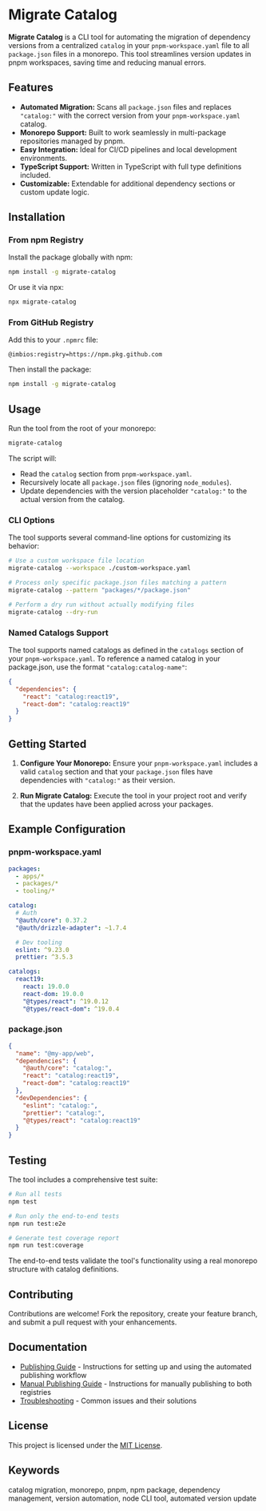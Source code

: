 # Migrate Catalog

**Migrate Catalog** is a CLI tool for automating the migration of dependency versions from a centralized `catalog` in your `pnpm-workspace.yaml` file to all `package.json` files in a monorepo. This tool streamlines version updates in pnpm workspaces, saving time and reducing manual errors.

## Features

- **Automated Migration:** Scans all `package.json` files and replaces `"catalog:"` with the correct version from your `pnpm-workspace.yaml` catalog.
- **Monorepo Support:** Built to work seamlessly in multi-package repositories managed by pnpm.
- **Easy Integration:** Ideal for CI/CD pipelines and local development environments.
- **TypeScript Support:** Written in TypeScript with full type definitions included.
- **Customizable:** Extendable for additional dependency sections or custom update logic.

## Installation

### From npm Registry

Install the package globally with npm:

```bash
npm install -g migrate-catalog
```

Or use it via npx:

```bash
npx migrate-catalog
```

### From GitHub Registry

Add this to your `.npmrc` file:

```
@imbios:registry=https://npm.pkg.github.com
```

Then install the package:

```bash
npm install -g migrate-catalog
```

## Usage

Run the tool from the root of your monorepo:

```bash
migrate-catalog
```

The script will:

- Read the `catalog` section from `pnpm-workspace.yaml`.
- Recursively locate all `package.json` files (ignoring `node_modules`).
- Update dependencies with the version placeholder `"catalog:"` to the actual version from the catalog.

### CLI Options

The tool supports several command-line options for customizing its behavior:

```bash
# Use a custom workspace file location
migrate-catalog --workspace ./custom-workspace.yaml

# Process only specific package.json files matching a pattern
migrate-catalog --pattern "packages/*/package.json"

# Perform a dry run without actually modifying files
migrate-catalog --dry-run
```

### Named Catalogs Support

The tool supports named catalogs as defined in the `catalogs` section of your `pnpm-workspace.yaml`. To reference a named catalog in your package.json, use the format `"catalog:catalog-name"`:

```json
{
  "dependencies": {
    "react": "catalog:react19",
    "react-dom": "catalog:react19"
  }
}
```

## Getting Started

1. **Configure Your Monorepo:**
   Ensure your `pnpm-workspace.yaml` includes a valid `catalog` section and that your `package.json` files have dependencies with `"catalog:"` as their version.

2. **Run Migrate Catalog:**
   Execute the tool in your project root and verify that the updates have been applied across your packages.

## Example Configuration

### pnpm-workspace.yaml

```yaml
packages:
  - apps/*
  - packages/*
  - tooling/*

catalog:
  # Auth
  "@auth/core": 0.37.2
  "@auth/drizzle-adapter": ~1.7.4

  # Dev tooling
  eslint: ^9.23.0
  prettier: ^3.5.3

catalogs:
  react19:
    react: 19.0.0
    react-dom: 19.0.0
    "@types/react": ^19.0.12
    "@types/react-dom": ^19.0.4
```

### package.json

```json
{
  "name": "@my-app/web",
  "dependencies": {
    "@auth/core": "catalog:",
    "react": "catalog:react19",
    "react-dom": "catalog:react19"
  },
  "devDependencies": {
    "eslint": "catalog:",
    "prettier": "catalog:",
    "@types/react": "catalog:react19"
  }
}
```

## Testing

The tool includes a comprehensive test suite:

```bash
# Run all tests
npm test

# Run only the end-to-end tests
npm run test:e2e

# Generate test coverage report
npm run test:coverage
```

The end-to-end tests validate the tool's functionality using a real monorepo structure with catalog definitions.

## Contributing

Contributions are welcome! Fork the repository, create your feature branch, and submit a pull request with your enhancements.

## Documentation

- [Publishing Guide](.github/PUBLISHING.md) - Instructions for setting up and using the automated publishing workflow
- [Manual Publishing Guide](.github/MANUAL_PUBLISHING.md) - Instructions for manually publishing to both registries
- [Troubleshooting](TROUBLESHOOTING.md) - Common issues and their solutions

## License

This project is licensed under the [MIT License](LICENSE).

## Keywords

catalog migration, monorepo, pnpm, npm package, dependency management, version automation, node CLI tool, automated version update
